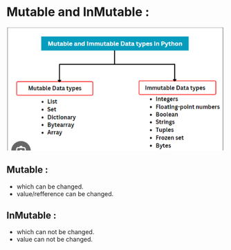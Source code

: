 # Mutable and InMutable :
![My Image](assets/mutable_unmutable.png)

## Mutable :
- which can be changed.
- value/refference can be changed.

## InMutable :
- which can not be changed.
- value can not be changed.